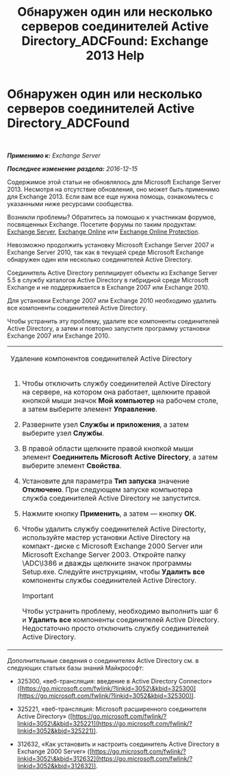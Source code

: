 ﻿---
title: 'Обнаружен один или несколько серверов соединителей Active Directory_ADCFound: Exchange 2013 Help'
TOCTitle: Обнаружен один или несколько серверов соединителей Active Directory_ADCFound
ms:assetid: a874f51f-09a2-4a76-9695-d61fb1ee6c1c
ms:mtpsurl: https://technet.microsoft.com/ru-ru/library/ms.exch.setupreadiness.adcfound(v=EXCHG.150)
ms:contentKeyID: 50488808
ms.date: 05/22/2018
mtps_version: v=EXCHG.150
ms.translationtype: MT
---

# Обнаружен один или несколько серверов соединителей Active Directory\_ADCFound

 

_**Применимо к:** Exchange Server_

_**Последнее изменение раздела:** 2016-12-15_

Содержимое этой статьи не обновлялось для Microsoft Exchange Server 2013. Несмотря на отсутствие обновления, оно может быть применимо для Exchange 2013. Если вам все еще нужна помощь, ознакомьтесь с указанными ниже ресурсами сообщества.

Возникли проблемы? Обратитесь за помощью к участникам форумов, посвященных Exchange. Посетите форумы по таким продуктам: [Exchange Server](https://go.microsoft.com/fwlink/p/?linkid=60612), [Exchange Online](https://go.microsoft.com/fwlink/p/?linkid=267542) или [Exchange Online Protection](https://go.microsoft.com/fwlink/p/?linkid=285351).

Невозможно продолжить установку Microsoft Exchange Server 2007 и Exchange Server 2010, так как в текущей среде Microsoft Exchange обнаружен один или несколько соединителей Active Directory.

Соединитель Active Directory реплицирует объекты из Exchange Server 5.5 в службу каталогов Active Directory в гибридной среде Microsoft Exchange и не поддерживается в Exchange 2007 или Exchange 2010.

Для установки Exchange 2007 или Exchange 2010 необходимо удалить все компоненты соединителей Active Directory.

Чтобы устранить эту проблему, удалите все компоненты соединителей Active Directory, а затем и повторно запустите программу установки Exchange 2007 или Exchange 2010.


<table>
<colgroup>
<col style="width: 100%" />
</colgroup>
<tbody>
<tr class="odd">
<td><p>Удаление компонентов соединителей Active Directory</p></td>
</tr>
<tr class="even">
<td><ol>
<li><p>Чтобы отключить службу соединителей Active Directory на сервере, на котором она работает, щелкните правой кнопкой мыши значок <strong>Мой компьютер</strong> на рабочем столе, а затем выберите элемент <strong>Управление</strong>.</p></li>
<li><p>Разверните узел <strong>Службы и приложения</strong>, а затем выберите узел <strong>Службы</strong>.</p></li>
<li><p>В правой области щелкните правой кнопкой мыши элемент <strong>Соединитель Microsoft Active Directory</strong>, а затем выберите элемент <strong>Свойства</strong>.</p></li>
<li><p>Установите для параметра <strong>Тип запуска</strong> значение <strong>Отключено</strong>. При следующем запуске компьютера служба соединителей Active Directory не запустится.</p></li>
<li><p>Нажмите кнопку <strong>Применить</strong>, а затем — кнопку <strong>ОК</strong>.</p></li>
<li><p>Чтобы удалить службу соединителей Active Directorty, используйте мастер установки Active Directory на компакт-диске с Microsoft Exchange 2000 Server или Microsoft Exchange Server 2003. Откройте папку \ADC\I386 и дважды щелкните значок программы Setup.exe. Следуйте инструкциям, чтобы <strong>Удалить все</strong> компоненты службы соединителей Active Directory.</p>

> [!IMPORTANT]  
> Чтобы устранить проблему, необходимо выполнить шаг 6 и <strong>Удалить все</strong> компоненты соединителей Active Directory. Недостаточно просто отключить службу соединителей Active Directory.

</li>
</ol></td>
</tr>
</tbody>
</table>


Дополнительные сведения о соединителях Active Directory см. в следующих статьях базы знаний Майкрософт:

  - 325300, «веб-трансляция: введение в Active Directory Connector» ([https://go.microsoft.com/fwlink/?linkid=3052\&kbid=325300](https://go.microsoft.com/fwlink/?linkid=3052&kbid=325300)).

  - 325221, «веб-трансляция: Microsoft расширенного соединителя Active Directory» ([https://go.microsoft.com/fwlink/?linkid=3052\&kbid=325221](https://go.microsoft.com/fwlink/?linkid=3052&kbid=325221)).

  - 312632, «Как установить и настроить соединитель Active Directory в Exchange 2000 Server» ([https://go.microsoft.com/fwlink/?linkid=3052\&kbid=312632](https://go.microsoft.com/fwlink/?linkid=3052&kbid=312632)).

